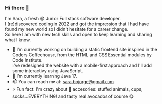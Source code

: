 ### Hi there 👋

I'm Sara, a fresh 😎 Junior Full stack software developer.<br>
I (re)discovered coding in 2022 and got the impression that I had have found my new world so I didn't hesitate for a career change.<br>
So here I am with new tech skills and open to keep learning and sharing what I know.

<!--
**sbojorge/sbojorge** is a ✨ _special_ ✨ repository because its `README.md` (this file) appears on your GitHub profile.
-->

- 🔭 I’m currently working on building a static frontend site inspired in the Coders Coffeehouse, from the HTML and CSS Essential modules by Code Institute.<br> I've redesigned the website with a mobile-first approach and I'll add some interactivy using JavaScript.
- 🌱 I’m currently learning Java 17.
- 📫 You can reach me at: sara.bojorge@gmail.com <br>
- ⚡ Fun fact: I'm crazy about 🥑 accesories: stuffed animals, cups, socks...EVERYTHING! and tasty real avocados of course 😋
<!-- 👯 I’m looking to collaborate on Django, Python, React projects.-->

